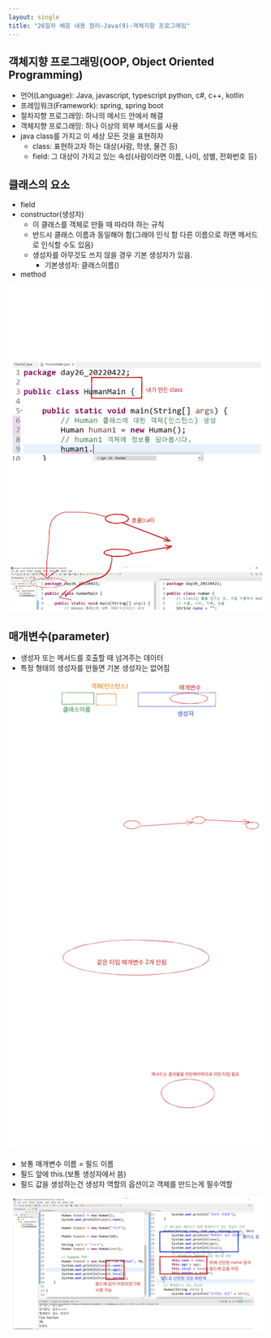 ```yaml
---
layout: single
title: "26일차 배운 내용 정리-Java(9)-객체지향 프로그래밍"
---
```


## 객체지향 프로그래밍(OOP, Object Oriented Programming)

- 언어(Language): Java, javascript, typescript python, c#, c++, kotlin
- 프레임워크(Framework): spring, spring boot
- 절차지향 프로그래밍: 하나의 메서드 안에서 해결
- 객체지향 프로그래밍: 하나 이상의 외부 메서드를 사용
- java class를 가지고 이 세상 모든 것을 표현하자
    - class: 표현하고자 하는 대상(사람, 학생, 물건 등)
    - field: 그 대상이 가지고 있는 속성(사람이라면 이름, 나이, 성별, 전화번호 등)

## 클래스의 요소

- field
- constructor(생성자)
    - 이 클래스를 객체로 만들 때 따라야 하는 규칙
    - 반드시 클래스 이름과 동일해야 함(그래야 인식 함 다른 이름으로 하면 메서드로 인식할 수도 있음)
    - 생성자를 아무것도 쓰지 않을 경우 기본 생성자가 있음.
        - 기본생성자: 클래스이름()
- method

<img src="../assets/images/Untitled-2022-04-22-1410.svg">

## 매개변수(parameter)

- 생성자 또는 메서드를 호출할 때 넘겨주는 데이터
- 특정 형태의 생성자를 만들면 기본 생성자는 없어짐

<img src="../assets/images/Untitled-2022-04-22-1430.svg">

- 보통 매개변수 이름 = 필드 이름
- 필드 앞에 this.(보통 생성자에서 씀)
- 필드 값을 생성하는건 생성자 역할의 옵션이고 객체를 만드는게 필수역할

<img src="../assets/images/Untitled-2022-04-22-1514.svg">

